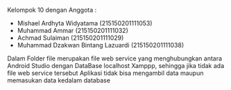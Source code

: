 Kelompok 10 dengan Anggota :
- Mishael Ardhyta Widyatama          (215150201111053)
- Muhammad Ammar                     (215150201111032)
- Achmad Sulaiman                    (215150201111029)
- Muhammad Dzakwan Bintang Lazuardi  (215150201111038)

Dalam Folder file merupakan file web service yang menghubungkan antara Android Studio dengan DataBase localhost Xamppp, sehingga jika tidak ada file web service tersebut Aplikasi tidak bisa mengambil data maupun memasukan data kedalam database
